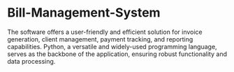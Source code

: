 # Bill-Management-System
The software offers a user-friendly and efficient solution for invoice generation, client management, payment tracking, and reporting capabilities. Python, a versatile and widely-used programming language, serves as the backbone of the application, ensuring robust functionality and data processing. 
